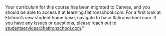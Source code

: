 Your curriculum for this course has been migrated to Canvas, and you should be able to access it at learning.flatironschool.com. For a first look at Flatiron’s new student home base, navigate to base.flatironschool.com. If you have any issues or questions, please reach out to studentservices@flatironschool.com.” 
